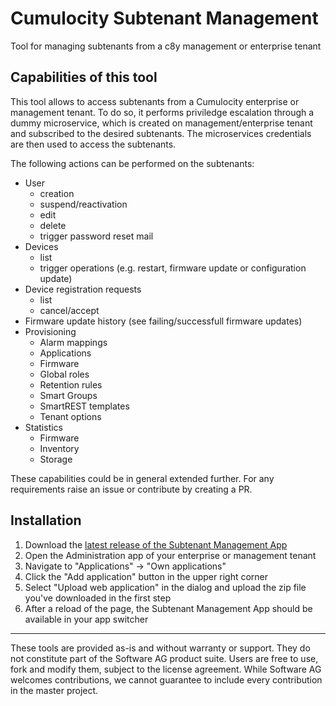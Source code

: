 # Cumulocity Subtenant Management
Tool for managing subtenants from a c8y management or enterprise tenant

## Capabilities of this tool

This tool allows to access subtenants from a Cumulocity enterprise or management tenant.
To do so, it performs priviledge escalation through a dummy microservice, which is created on management/enterprise tenant and subscribed to the desired subtenants.
The microservices credentials are then used to access the subtenants.

The following actions can be performed on the subtenants:
- User
  - creation
  - suspend/reactivation
  - edit
  - delete
  - trigger password reset mail
- Devices
  - list
  - trigger operations (e.g. restart, firmware update or configuration update)
- Device registration requests
  - list
  - cancel/accept
- Firmware update history (see failing/successfull firmware updates)
- Provisioning
  - Alarm mappings
  - Applications
  - Firmware
  - Global roles
  - Retention rules
  - Smart Groups
  - SmartREST templates
  - Tenant options
- Statistics
  - Firmware
  - Inventory
  - Storage
 
These capabilities could be in general extended further. For any requirements raise an issue or contribute by creating a PR.

## Installation

1. Download the [latest release of the Subtenant Management App](https://github.com/SoftwareAG/cumulocity-subtenant-management/releases/latest)
2. Open the Administration app of your enterprise or management tenant
3. Navigate to "Applications" -> "Own applications"
4. Click the "Add application" button in the upper right corner
5. Select "Upload web application" in the dialog and upload the zip file you've downloaded in the first step
6. After a reload of the page, the Subtenant Management App should be available in your app switcher


------------------------------

These tools are provided as-is and without warranty or support. They do not constitute part of the Software AG product suite. Users are free to use, fork and modify them, subject to the license agreement. While Software AG welcomes contributions, we cannot guarantee to include every contribution in the master project.

